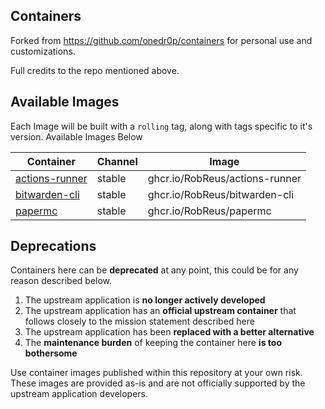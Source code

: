 <!---
NOTE: AUTO-GENERATED FILE
to edit this file, instead edit its template at: ./github/scripts/templates/README.md.j2
-->

## Containers

Forked from https://github.com/onedr0p/containers for personal use and customizations.

Full credits to the repo mentioned above.

## Available Images

Each Image will be built with a `rolling` tag, along with tags specific to it's version. Available Images Below

Container | Channel | Image
--- | --- | ---
[actions-runner](https://github.com/RobReus/containers/pkgs/container/actions-runner) | stable | ghcr.io/RobReus/actions-runner
[bitwarden-cli](https://github.com/RobReus/containers/pkgs/container/bitwarden-cli) | stable | ghcr.io/RobReus/bitwarden-cli
[papermc](https://github.com/RobReus/containers/pkgs/container/papermc) | stable | ghcr.io/RobReus/papermc


## Deprecations

Containers here can be **deprecated** at any point, this could be for any reason described below.

1. The upstream application is **no longer actively developed**
2. The upstream application has an **official upstream container** that follows closely to the mission statement described here
3. The upstream application has been **replaced with a better alternative**
4. The **maintenance burden** of keeping the container here **is too bothersome**

Use container images published within this repository at your own risk. These images are provided as-is and are not officially supported by the upstream application developers.